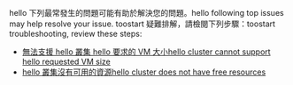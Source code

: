 <span data-ttu-id="87a64-101">hello 下列最常發生的問題可能有助於解決您的問題。</span><span class="sxs-lookup"><span data-stu-id="87a64-101">hello following top issues may help resolve your issue.</span></span> <span data-ttu-id="87a64-102">toostart 疑難排解，請檢閱下列步驟：</span><span class="sxs-lookup"><span data-stu-id="87a64-102">toostart troubleshooting, review these steps:</span></span>

- [<span data-ttu-id="87a64-103">無法支援 hello 叢集 hello 要求的 VM 大小</span><span class="sxs-lookup"><span data-stu-id="87a64-103">hello cluster cannot support hello requested VM size</span></span>](../articles/virtual-machines/windows/troubleshoot-deploy-vm.md#the-cluster-cannot-support-the-requested-vm-size)
- [<span data-ttu-id="87a64-104">hello 叢集沒有可用的資源</span><span class="sxs-lookup"><span data-stu-id="87a64-104">hello cluster does not have free resources</span></span>](../articles/virtual-machines/windows/troubleshoot-deploy-vm.md#the-cluster-does-not-have-free-resources)
